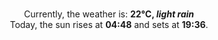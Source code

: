 <p  align="center"><br/>Currently, the weather is: <b> 22°C, <i>light rain</i></b></br>Today, the sun rises at <b>04:48</b> and sets at <b>19:36</b>.</p>